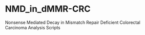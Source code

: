 # NMD_in_dMMR-CRC
Nonsense Mediated Decay in Mismatch Repair Deficient Colorectal Carcinoma Analysis Scripts
